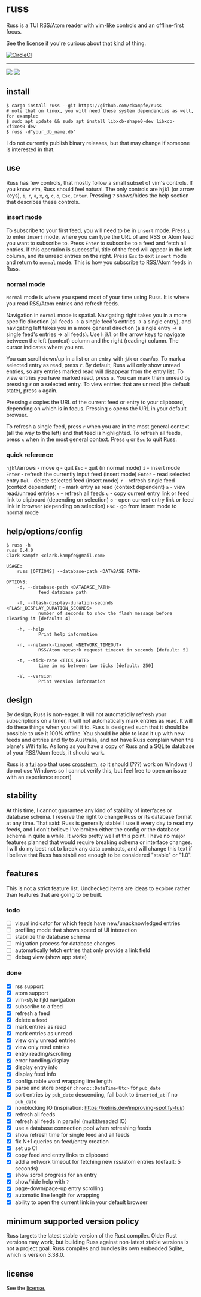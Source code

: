 # russ

Russ is a TUI RSS/Atom reader with vim-like controls and an offline-first focus.

See the [license](LICENSE) if you're curious about that kind of thing.

[![CircleCI](https://circleci.com/gh/ckampfe/russ.svg?style=svg)](https://circleci.com/gh/ckampfe/russ)

---

<img src="entries.png"></img>
<img src="entry.png"></img>

## install

```
$ cargo install russ --git https://github.com/ckampfe/russ
# note that on linux, you will need these system dependencies as well, for example:
$ sudo apt update && sudo apt install libxcb-shape0-dev libxcb-xfixes0-dev
$ russ -d"your_db_name.db"
```

I do not currently publish binary releases, but that may change if someone is interested in that.

## use

Russ has few controls, that mostly follow a small subset of vim's controls.
If you know vim, Russ should feel natural.
The only controls are `hjkl` (or arrow keys), `i`, `r`, `a`, `x`, `q`, `c`, `o`, `Esc`, `Enter`.
Pressing `?` shows/hides the help section that describes these controls.

### insert mode

To subscribe to your first feed, you will need to be in `insert` mode.
Press `i` to enter `insert` mode, where you can type the URL of and RSS or Atom feed you want to subscribe to.
Press `Enter` to subscribe to a feed and fetch all entries.
If this operation is successful, title of the feed will appear in the left column, and its unread entries on the right.
Press `Esc` to exit `insert` mode and return to `normal` mode.
This is how you subscribe to RSS/Atom feeds in Russ.

### normal mode

`Normal` mode is where you spend most of your time using Russ.
It is where you read RSS/Atom entries and refresh feeds.

Navigation in `normal` mode is spatial.
Navigating right takes you in a more specific direction (all feeds -> a single feed's entries -> a single entry),
and navigating left takes you in a more general direction (a single entry -> a single feed's entries -> all feeds).
Use `hjkl` or the arrow keys to navigate between the left (context) column and the right (reading) column.
The cursor indicates where you are.

You can scroll down/up in a list or an entry with `j`/`k` or `down`/`up`.
To mark a selected entry as read, press `r`.
By default, Russ will only show unread entries, so any entries marked read will disappear from the entry list.
To view entries you have marked read, press `a`. You can mark them unread by pressing `r` on a selected entry.
To view entries that are unread (the default state), press `a` again.

Pressing `c` copies the URL of the current feed or entry to your clipboard, depending on which is in focus.
Pressing `o` opens the URL in your default browser.

To refresh a single feed, press `r` when you are in the most general context (all the way to the left) and that feed is highlighted.
To refresh all feeds, press `x` when in the most general context.
Press `q` or `Esc` to quit Russ.

### quick reference

`hjkl`/arrows - move
`q` - quit
`Esc` - quit (in normal mode)
`i` - insert mode
`Enter` - refresh the currently input feed (insert mode)
`Enter` - read selected entry
`Del` - delete selected feed (insert mode)
`r` - refresh single feed (context dependent)
`r` - mark entry as read (context dependent)
`a` - view read/unread entries
`x` - refresh all feeds
`c` - copy current entry link or feed link to clipboard (depending on selection)
`o` - open current entry link or feed link in browser  (depending on selection)
`Esc` - go from insert mode to normal mode

## help/options/config

```
$ russ -h
russ 0.4.0
Clark Kampfe <clark.kampfe@gmail.com>

USAGE:
    russ [OPTIONS] --database-path <DATABASE_PATH>

OPTIONS:
    -d, --database-path <DATABASE_PATH>
            feed database path

    -f, --flash-display-duration-seconds <FLASH_DISPLAY_DURATION_SECONDS>
            number of seconds to show the flash message before clearing it [default: 4]

    -h, --help
            Print help information

    -n, --network-timeout <NETWORK_TIMEOUT>
            RSS/Atom network request timeout in seconds [default: 5]

    -t, --tick-rate <TICK_RATE>
            time in ms between two ticks [default: 250]

    -V, --version
            Print version information
```

## design

By design, Russ is non-eager. It will not automaticlly refresh your subscriptions on a timer, it will not automatically mark entries as read. It will do these things when you tell it to.
Russ is designed such that it should be possible to use it 100% offline. You should be able to load it up with new feeds and entries and fly to Australia, and not have Russ complain when the plane's Wifi fails. As long as you have a copy of Russ and a SQLite database of your RSS/Atom feeds, it should work.

Russ is a [tui](https://crates.io/crates/tui) app that uses [crossterm](https://crates.io/crates/crossterm), so it should (???) work on Windows (I do not use Windows so I cannot verify this, but feel free to open an issue with an experience report)

## stability

At this time, I cannot guarantee any kind of stability of interfaces or database schema.
I reserve the right to change Russ or its database format at any time.
That said: Russ is generally stable! I use it every day to read my feeds, and I don't believe I've broken either the config or the database schema in quite a while. It works pretty well at this point.
I have no major features planned that would require breaking schema or interface changes.
I will do my best not to break any data contracts, and will change this text if I believe that Russ has stabilized enough to be considered "stable" or "1.0".

## features

This is not a strict feature list. Unchecked items are ideas to explore rather than features that are going to be built.

### todo

- [ ] visual indicator for which feeds have new/unacknowledged entries
- [ ] profiling mode that shows speed of UI interaction
- [ ] stabilize the database schema
- [ ] migration process for database changes
- [ ] automatically fetch entries that only provide a link field
- [ ] debug view (show app state)

### done

- [x] rss support
- [x] atom support
- [x] vim-style hjkl navigation
- [x] subscribe to a feed
- [x] refresh a feed
- [x] delete a feed
- [x] mark entries as read
- [x] mark entries as unread
- [x] view only unread entries
- [x] view only read entries
- [x] entry reading/scrolling
- [x] error handling/display
- [x] display entry info
- [x] display feed info
- [x] configurable word wrapping line length
- [x] parse and store proper `chrono::DateTime<Utc>` for `pub_date`
- [x] sort entries by `pub_date` descending, fall back to `inserted_at` if no `pub_date`
- [x] nonblocking IO (inspiration: https://keliris.dev/improving-spotify-tui/)
- [x] refresh all feeds
- [x] refresh all feeds in parallel (multithreaded IO)
- [x] use a database connection pool when refreshing feeds
- [x] show refresh time for single feed and all feeds
- [x] fix N+1 queries on feed/entry creation
- [x] set up CI
- [x] copy feed and entry links to clipboard
- [x] add a network timeout for fetching new rss/atom entries (default: 5 seconds)
- [x] show scroll progress for an entry
- [x] show/hide help with `?`
- [x] page-down/page-up entry scrolling
- [x] automatic line length for wrapping
- [x] ability to open the current link in your default browser

## minimum supported version policy

Russ targets the latest stable version of the Rust compiler. Older Rust versions may work, but building Russ against non-latest stable versions is not a project goal.
Russ compiles and bundles its own embedded Sqlite, which is version 3.38.0.

## license

See the [license.](LICENSE)
